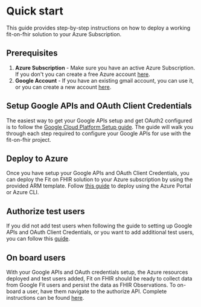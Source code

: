 # Quick start

This guide provides step-by-step instructions on how to deploy a working fit-on-fhir solution to your Azure Subscription.

## Prerequisites

1. **Azure Subscription** - Make sure you have an active Azure Subscription. If you don't you can create a free Azure account [here](https://azure.microsoft.com/en-us/free/).
1. **Google Account** - If you have an existing gmail account, you can use it, or you can create a new account [here](https://accounts.google.com/signup/v2/).

## Setup Google APIs and OAuth Client Credentials

The easiest way to get your Google APIs setup and get OAuth2 configured is to follow the [Google Cloud Platform Setup guide](google-setup.md). The guide will walk you through each step required to configure your Google APIs for use with the fit-on-fhir project.

## Deploy to Azure

Once you have setup your Google APIs and OAuth Client Credentials, you can deploy the Fit on FHIR solution to your Azure subscription by using the provided ARM template. Follow [this guide](deploy-using-arm-template.md) to deploy using the Azure Portal or Azure CLI.

## Authorize test users

If you did not add test users when following the guide to setting up Google APIs and OAuth Client Credentials, or you want to add additional test users, you can follow this [guide](add-test-users.md).

## On board users

With your Google APIs and OAuth credentials setup, the Azure resources deployed and test users added, Fit on FHIR should be ready to collect data from Google Fit users and persist the data as FHIR Observations. To on-board a user, have them navigate to the authorize API. Complete instructions can be found [here](using-fit-on-fhir.md#user-authorization-endpoint).
